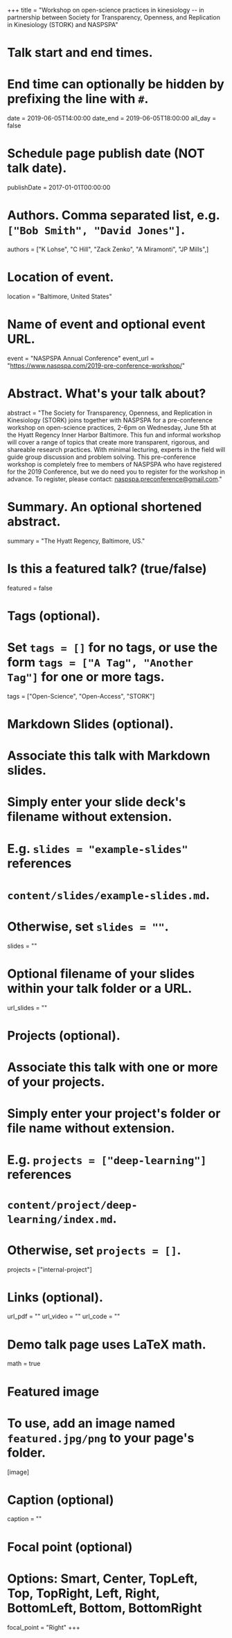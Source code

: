 +++
title = "Workshop on open-science practices in kinesiology -- in partnership between Society for Transparency, Openness, and Replication in Kinesiology (STORK) and NASPSPA"

# Talk start and end times.
#   End time can optionally be hidden by prefixing the line with `#`.
date = 2019-06-05T14:00:00
date_end = 2019-06-05T18:00:00
all_day = false

# Schedule page publish date (NOT talk date).
publishDate = 2017-01-01T00:00:00

# Authors. Comma separated list, e.g. `["Bob Smith", "David Jones"]`.
authors = ["K Lohse", "C Hill", "Zack Zenko", "A Miramonti", "JP Mills",]

# Location of event.
location = "Baltimore, United States"

# Name of event and optional event URL.
event = "NASPSPA Annual Conference"
event_url = "https://www.naspspa.com/2019-pre-conference-workshop/"

# Abstract. What's your talk about?
abstract = "The Society for Transparency, Openness, and Replication in Kinesiology (STORK) joins together with NASPSPA for a pre-conference workshop on open-science practices, 2-6pm on Wednesday, June 5th at the Hyatt Regency Inner Harbor Baltimore. This fun and informal workshop will cover a range of topics that create more transparent, rigorous, and shareable research practices. With minimal lecturing, experts in the field will guide group discussion and problem solving. This pre-conference workshop is completely free to members of NASPSPA who have registered for the 2019 Conference, but we do need you to register for the workshop in advance. To register, please contact: naspspa.preconference@gmail.com."

# Summary. An optional shortened abstract.
summary = "The Hyatt Regency, Baltimore, US."

# Is this a featured talk? (true/false)
featured = false

# Tags (optional).
#   Set `tags = []` for no tags, or use the form `tags = ["A Tag", "Another Tag"]` for one or more tags.
tags = ["Open-Science", "Open-Access", "STORK"]

# Markdown Slides (optional).
#   Associate this talk with Markdown slides.
#   Simply enter your slide deck's filename without extension.
#   E.g. `slides = "example-slides"` references 
#   `content/slides/example-slides.md`.
#   Otherwise, set `slides = ""`.
slides = ""

# Optional filename of your slides within your talk folder or a URL.
url_slides = ""

# Projects (optional).
#   Associate this talk with one or more of your projects.
#   Simply enter your project's folder or file name without extension.
#   E.g. `projects = ["deep-learning"]` references 
#   `content/project/deep-learning/index.md`.
#   Otherwise, set `projects = []`.
projects = ["internal-project"]

# Links (optional).
url_pdf = ""
url_video = ""
url_code = ""

# Demo talk page uses LaTeX math.
math = true

# Featured image
# To use, add an image named `featured.jpg/png` to your page's folder. 
[image]
  # Caption (optional)
  caption = ""

  # Focal point (optional)
  # Options: Smart, Center, TopLeft, Top, TopRight, Left, Right, BottomLeft, Bottom, BottomRight
  focal_point = "Right"
+++

